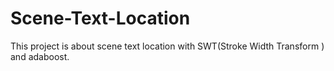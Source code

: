 # Scene-Text-Location
This project is about scene text location with SWT(Stroke Width Transform ) and adaboost.
